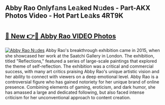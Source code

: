 ## Abby Rao Onlyf𝚊ns Le𝚊ked N𝚞des - Part-AKX Photos Video - Hot Part Le𝚊ks 4RT9K

# <h2><a href="http://ab75118.deff.icu/?id=Abby+Rao">🔗 New 👉🔴 Abby Rao VIDEO Photos</a></h2>

[![Abby Rao N𝚞des](https://i.imgur.com/rIISA9y.gif)](http://ab75118.deff.icu/?id=Abby+Rao)
Abby Rao's breakthrough exhibition came in 2015, when she showcased her work at the Saatchi Gallery in London. The exhibition, titled "Reflections," featured a series of large-scale paintings that explored the theme of self-reflection. The exhibition was a critical and commercial success, with many art critics praising Abby Rao's unique artistic vision and her ability to connect with viewers on a deep emotional level. Abby Rao is a controversial figure who has gained notoriety for her unique brand of online presence. Combining elements of gaming, eroticism, and dark humor, she has amassed a large and dedicated following, but also faced intense criticism for her unconventional approach to content creation.
